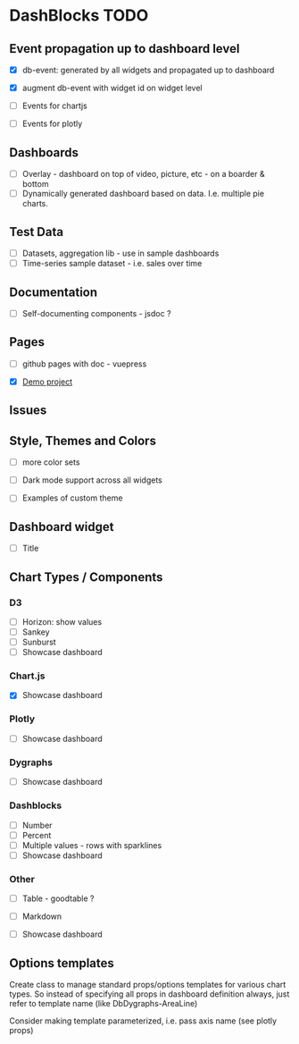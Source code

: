 # DashBlocks TODO


## Event propagation up to dashboard level 

- [X] db-event: generated by all widgets and propagated up to dashboard
- [X] augment db-event with widget id on widget level 
- [ ] Events for chartjs
- [ ] Events for plotly 


##  Dashboards 

- [ ] Overlay - dashboard on top of video, picture, etc - on a boarder & bottom
- [ ] Dynamically generated dashboard based on data. I.e. multiple pie charts. 

##  Test Data

- [ ] Datasets, aggregation lib - use in sample dashboards
- [ ] Time-series sample dataset - i.e. sales over time 

##  Documentation 

- [ ] Self-documenting components - jsdoc ?

##  Pages  

- [ ] github pages with doc - vuepress
- [x] [Demo project](https://slanatech.github.io/dashblocks) 


## Issues


## Style, Themes and Colors

- [ ] more color sets 
- [ ] Dark mode support across all widgets
- [ ] Examples of custom theme


## Dashboard widget 
- [ ] Title

 
## Chart Types / Components

### D3
- [ ] Horizon: show values
- [ ] Sankey
- [ ] Sunburst  
- [ ] Showcase dashboard  

### Chart.js
- [x] Showcase dashboard

### Plotly 
- [ ] Showcase dashboard

### Dygraphs
- [ ] Showcase dashboard

### Dashblocks
- [ ] Number 
- [ ] Percent
- [ ] Multiple values - rows with sparklines
- [ ] Showcase dashboard

### Other
- [ ] Table - goodtable ?
- [ ] Markdown 
- [ ] Showcase dashboard


## Options templates

Create class to manage standard props/options templates for various chart types. 
So instead of specifying all props in dashboard definition always, just refer to 
template name (like DbDygraphs-AreaLine)

Consider making template parameterized, i.e. pass axis name (see plotly props)
